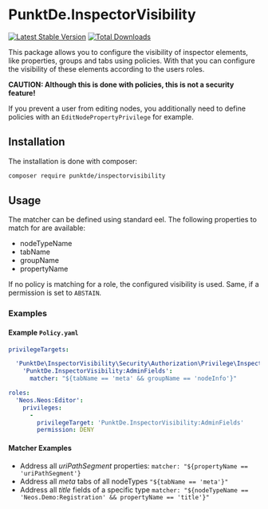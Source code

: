 # PunktDe.InspectorVisibility

[![Latest Stable Version](https://poser.pugx.org/punktde/inspectorvisibility/v/stable)](https://packagist.org/packages/punktde/inspectorvisibility) [![Total Downloads](https://poser.pugx.org/punktde/inspectorvisibility/downloads)](https://packagist.org/packages/punktde/inspectorvisibility)

This package allows you to configure the visibility of inspector elements, like properties, groups and tabs using policies. With that you can configure the visibility of these elements according to the users roles.

**CAUTION: Although this is done with policies, this is not a security feature!**

If you prevent a user from editing nodes, you additionally need to define policies with an `EditNodePropertyPrivilege` for example.

## Installation

The installation is done with composer:

```bash
composer require punktde/inspectorvisibility
```

## Usage

The matcher can be defined using standard eel. The following properties to match for are available:

* nodeTypeName
* tabName
* groupName
* propertyName

If no policy is matching for a role, the configured visibility is used. Same, if a permission is set to `ABSTAIN`.

### Examples

#### Example `Policy.yaml`

```yaml
privilegeTargets:

  'PunktDe\InspectorVisibility\Security\Authorization\Privilege\InspectorVisibilityPrivilege':
    'PunktDe.InspectorVisibility:AdminFields':
      matcher: "${tabName == 'meta' && groupName == 'nodeInfo'}"

roles:
  'Neos.Neos:Editor':
    privileges:
      -
        privilegeTarget: 'PunktDe.InspectorVisibility:AdminFields'
        permission: DENY
```

#### Matcher Examples

* Address all *uriPathSegment* properties: `matcher: "${propertyName == 'uriPathSegment'}`
* Address all *meta* tabs of all nodeTypes `"${tabName == 'meta'}"`
* Address all *title* fields of a specific type `matcher: "${nodeTypeName == 'Neos.Demo:Registration' && propertyName == 'title'}"`




